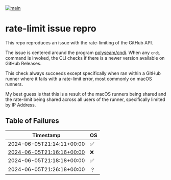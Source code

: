 <a href="https://github.com/polyseam/mac-bin-build-demo/actions/workflows/bin-build.yaml">
    <img src="https://github.com/polyseam/mac-bin-build-demo/actions/workflows/bin-build.yaml/badge.svg" alt="main" style="max-width: 100%;">
</a>

# rate-limit issue repro

This repo reproduces an issue with the rate-limiting of the GitHub API.

The issue is centered around the program
[polyseam/cndi](https://github.com/polyseam/cndi). When any `cndi` command is
invoked, the CLI checks if there is a newer version available on GitHub
Releases.

This check always succeeds except specifically when ran within a GitHub runner
where it fails with a rate-limit error, most commonly on macOS runners.

My best guess is that this is a result of the macOS runners being shared and the
rate-limit being shared across all users of the runner, specifically limited by
IP Address.

## Table of Failures

| Timestamp                                                                                                                    | OS |
| ---------------------------------------------------------------------------------------------------------------------------- | -- |
| 2024-06-05T21:14:11+00:00                                                                                                    | ✅ |
| [2024-06-05T21:16:16+00:00](https://github.com/polyseam/mac-bin-build-demo/actions/runs/9391343183/job/25863286906#step:5:6) | ❌ |
| 2024-06-05T21:18:18+00:00                                                                                                    | ✅ |
| 2024-06-05T21:26:18+00:00                                                                                                    | ？ |
